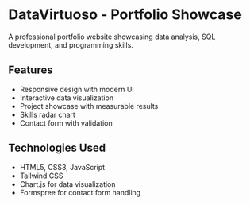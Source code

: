 # DataVirtuoso - Portfolio Showcase

A professional portfolio website showcasing data analysis, SQL development, and programming skills.

## Features
- Responsive design with modern UI
- Interactive data visualization
- Project showcase with measurable results
- Skills radar chart
- Contact form with validation

## Technologies Used
- HTML5, CSS3, JavaScript
- Tailwind CSS
- Chart.js for data visualization
- Formspree for contact form handling
